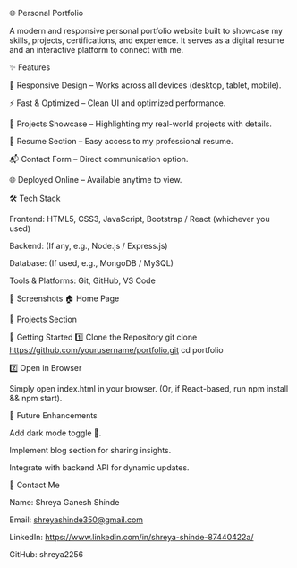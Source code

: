🌐 Personal Portfolio

A modern and responsive personal portfolio website built to showcase my skills, projects, certifications, and experience. It serves as a digital resume and an interactive platform to connect with me.

✨ Features

🎨 Responsive Design – Works across all devices (desktop, tablet, mobile).

⚡ Fast & Optimized – Clean UI and optimized performance.

📂 Projects Showcase – Highlighting my real-world projects with details.

📜 Resume Section – Easy access to my professional resume.

📬 Contact Form – Direct communication option.

🌐 Deployed Online – Available anytime to view.

🛠️ Tech Stack

Frontend: HTML5, CSS3, JavaScript, Bootstrap / React (whichever you used)

Backend: (If any, e.g., Node.js / Express.js)

Database: (If used, e.g., MongoDB / MySQL)

Tools & Platforms: Git, GitHub, VS Code

📸 Screenshots
🏠 Home Page

📂 Projects Section

🚀 Getting Started
1️⃣ Clone the Repository
git clone https://github.com/yourusername/portfolio.git
cd portfolio

2️⃣ Open in Browser

Simply open index.html in your browser.
(Or, if React-based, run npm install && npm start).

📌 Future Enhancements

Add dark mode toggle 🌙.

Implement blog section for sharing insights.

Integrate with backend API for dynamic updates.

📧 Contact Me

Name: Shreya Ganesh Shinde

Email: shreyashinde350@gmail.com

LinkedIn: https://www.linkedin.com/in/shreya-shinde-87440422a/

GitHub: shreya2256
